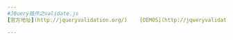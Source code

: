 ```yaml
---
#JQuery插件之validate.js
[官方地址](http://jqueryvalidation.org/)    [DEMOS](http://jqueryvalidation.org/files/demo/)

---
```

